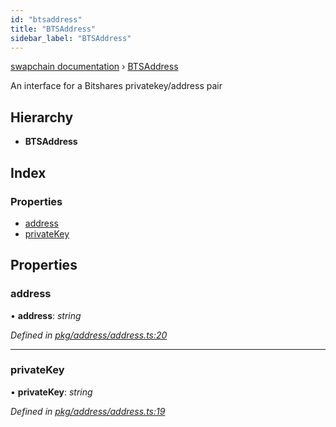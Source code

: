 ```yaml
---
id: "btsaddress"
title: "BTSAddress"
sidebar_label: "BTSAddress"
---
```


[swapchain documentation](../globals.md) › [BTSAddress](btsaddress.md)

An interface for a Bitshares privatekey/address pair

## Hierarchy

* **BTSAddress**

## Index

### Properties

* [address](btsaddress.md#address)
* [privateKey](btsaddress.md#privatekey)

## Properties

###  address

• **address**: *string*

*Defined in [pkg/address/address.ts:20](https://github.com/chronark/swapchain/blob/6beff0a/src/pkg/address/address.ts#L20)*

___

###  privateKey

• **privateKey**: *string*

*Defined in [pkg/address/address.ts:19](https://github.com/chronark/swapchain/blob/6beff0a/src/pkg/address/address.ts#L19)*
